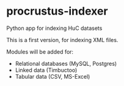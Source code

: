 # procrustus-indexer
Python app for indexing HuC datasets

This is a first version, for indexing XML files. 

Modules will be added for:
* Relational databases (MySQL, Postgres)
* Linked data (Timbuctoo)
* Tabular data (CSV, MS-Excel)
